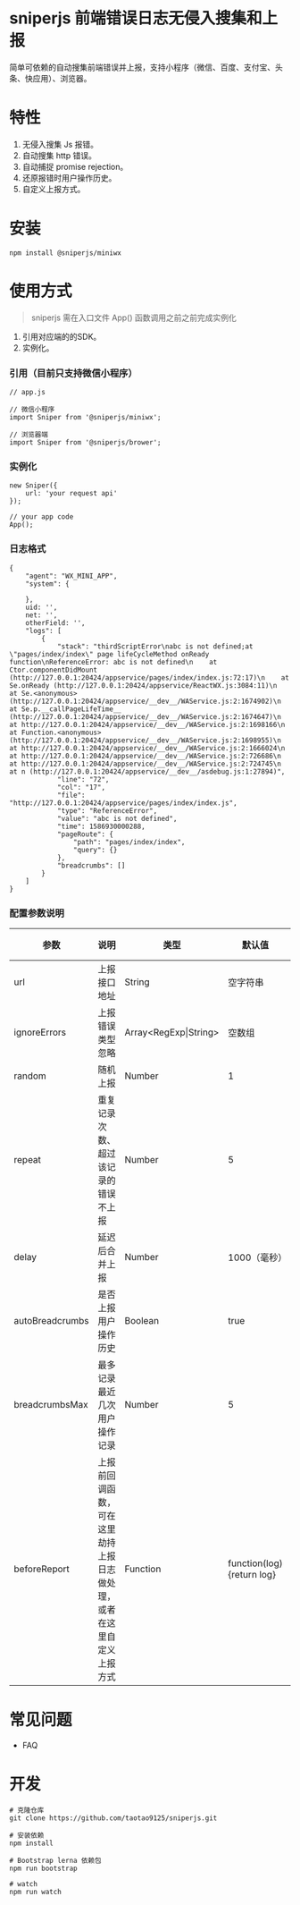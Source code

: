 # sniperjs 前端错误日志无侵入搜集和上报

简单可依赖的自动搜集前端错误并上报，支持小程序（微信、百度、支付宝、头条、快应用）、浏览器。

# 特性
1. 无侵入搜集 Js 报错。
2. 自动搜集 http 错误。
3. 自动捕捉 promise rejection。
4. 还原报错时用户操作历史。
5. 自定义上报方式。
   

# 安装

```
npm install @sniperjs/miniwx
```

# 使用方式

> sniperjs 需在入口文件 App() 函数调用之前之前完成实例化

1. 引用对应端的的SDK。
2. 实例化。

### 引用（目前只支持微信小程序）
```
// app.js

// 微信小程序
import Sniper from '@sniperjs/miniwx'; 

// 浏览器端
import Sniper from '@sniperjs/brower'; 

```

### 实例化
```
new Sniper({
    url: 'your request api'
});

// your app code
App();
```

### 日志格式
```
{
	"agent": "WX_MINI_APP",
	"system": {

	},
	uid: '',
	net: '',
	otherField: '',
	"logs": [
		{
			"stack": "thirdScriptError\nabc is not defined;at \"pages/index/index\" page lifeCycleMethod onReady function\nReferenceError: abc is not defined\n    at Ctor.componentDidMount (http://127.0.0.1:20424/appservice/pages/index/index.js:72:17)\n    at Se.onReady (http://127.0.0.1:20424/appservice/ReactWX.js:3084:11)\n    at Se.<anonymous> (http://127.0.0.1:20424/appservice/__dev__/WAService.js:2:1674902)\n    at Se.p.__callPageLifeTime__ (http://127.0.0.1:20424/appservice/__dev__/WAService.js:2:1674647)\n    at http://127.0.0.1:20424/appservice/__dev__/WAService.js:2:1698166\n    at Function.<anonymous> (http://127.0.0.1:20424/appservice/__dev__/WAService.js:2:1698955)\n    at http://127.0.0.1:20424/appservice/__dev__/WAService.js:2:1666024\n    at http://127.0.0.1:20424/appservice/__dev__/WAService.js:2:726686\n    at http://127.0.0.1:20424/appservice/__dev__/WAService.js:2:724745\n    at n (http://127.0.0.1:20424/appservice/__dev__/asdebug.js:1:27894)",
			"line": "72",
			"col": "17",
			"file": "http://127.0.0.1:20424/appservice/pages/index/index.js",
			"type": "ReferenceError",
			"value": "abc is not defined",
			"time": 1586930000288,
			"pageRoute": {
				"path": "pages/index/index",
				"query": {}
			},
			"breadcrumbs": []
		}
	]
}
```

### 配置参数说明

| 参数 | 说明 | 类型   | 默认值 | 必选 |
| --- | --- | --- | --- | --- |
| url | 上报接口地址  | String  | 空字符串  | 是  |
| ignoreErrors | 上报错误类型忽略 | Array<RegExp\|String> | 空数组 | 否  |
| random | 随机上报 | Number | 1 | 否  |
| repeat | 重复记录次数、超过该记录的错误不上报 | Number | 5 | 否 |
| delay | 延迟后合并上报 | Number | 1000（毫秒） | 否 |
| autoBreadcrumbs | 是否上报用户操作历史 | Boolean | true | 否 |
| breadcrumbsMax | 最多记录最近几次用户操作记录 | Number | 5 | 否  |
| beforeReport | 上报前回调函数，可在这里劫持上报日志做处理，或者在这里自定义上报方式 |  Function| function(log){return log}  |否  |


# 常见问题
- FAQ

# 开发
```
# 克隆仓库
git clone https://github.com/taotao9125/sniperjs.git

# 安装依赖
npm install

# Bootstrap lerna 依赖包
npm run bootstrap

# watch
npm run watch
```




